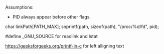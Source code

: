 Assumptions:
- PID always appear before other flags.


char linkPath[PATH_MAX];
snprintf(path, sizeof(path), "/proc/%d/fd", pid);

#define _GNU_SOURCE for readlink and lstat

https://geeksforgeeks.org/printf-in-c for left alligning text